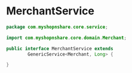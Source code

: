 # MerchantService

```java
package com.myshopnshare.core.service;

import com.myshopnshare.core.domain.Merchant;

public interface MerchantService extends
		GenericService<Merchant, Long> {

}
```
